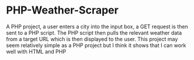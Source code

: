 # PHP-Weather-Scraper
A PHP project, a user enters a city into the input box, a GET request is then sent to a PHP script. The PHP script then pulls the relevant weather data from a target URL which is then displayed to the user. This project may seem relatively simple as a PHP project but I think it shows that I can work well with HTML and PHP
